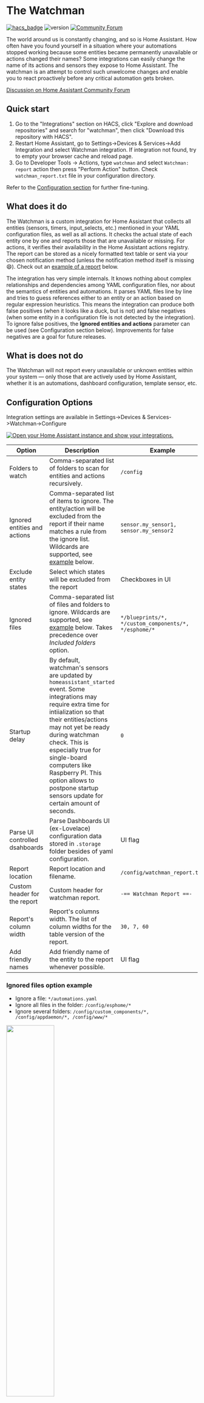 # The Watchman
[![hacs_badge](https://img.shields.io/badge/HACS-Default-orange.svg)](https://github.com/custom-components/hacs)
![version](https://img.shields.io/github/v/release/dummylabs/thewatchman)
[![Community Forum][forum-shield]][forum]


The world around us is constantly changing, and so is Home Assistant. How often have you found yourself in a situation where your automations stopped working because some entities became permanently unavailable or actions changed their names? Some integrations can easily change the name of its actions and sensors they expose to Home Assistant. The watchman is an attempt to control such unwelcome changes and enable you to react proactively before any critical automation gets broken.

[Discussion on Home Assistant Community Forum](https://community.home-assistant.io/t/watchman-keeps-track-of-missing-entities-and-services-in-your-config-files/390391)

## Quick start

1. Go to the "Integrations" section on HACS, click "Explore and download repositories" and search for "watchman", then click "Download this repository with HACS".
2. Restart Home Assistant, go to Settings->Devices & Services->Add Integration and select Watchman integration. If integration not found, try to empty your browser cache and reload page.
3. Go to Developer Tools -> Actions, type `watchman` and select `Watchman: report` action then press "Perform Action" button. Check `watchman_report.txt` file in your configuration directory.

Refer to the [Configuration section](https://github.com/dummylabs/thewatchman#configuration) for further fine-tuning.

## What does it do
The Watchman is a custom integration for Home Assistant that collects all entities (sensors, timers, input_selects, etc.) mentioned in your YAML configuration files, as well as all actions. It checks the actual state of each entity one by one and reports those that are unavailable or missing. For actions, it verifies their availability in the Home Assistant actions registry. The report can be stored as a nicely formatted text table or sent via your chosen notification method (unless the notification method itself is missing :smile:). Check out an [example of a report](https://github.com/dummylabs/thewatchman#example-of-a-watchman-report) below.

The integration has very simple internals. It knows nothing about complex relationships and dependencies among YAML configuration files, nor about the semantics of entities and automations. It parses YAML files line by line and tries to guess references either to an entity or an action based on regular expression heuristics. This means the integration can produce both false positives (when it looks like a duck, but is not) and false negatives (when some entity in a configuration file is not detected by the integration). To ignore false positives, the **Ignored entities and actions** parameter can be used (see Configuration section below). Improvements for false negatives are a goal for future releases.

## What is does not do
The Watchman will not report every unavailable or unknown entities within your system — only those that are actively used by Home Assistant, whether it is an automations, dashboard configuration, template sensor, etc.

## Configuration Options

Integration settings are available in Settings->Devices & Services->Watchman->Configure

[![Open your Home Assistant instance and show your integrations.](https://my.home-assistant.io/badges/integrations.svg)](https://my.home-assistant.io/redirect/integrations/)

Option | Description | Example
------------ | ------------- | -------------
Folders to watch | Comma-separated list of folders to scan for entities and actions recursively. | `/config`
Ignored entities and actions | Comma-separated list of items to ignore. The entity/action will be excluded from the report if their name matches a rule from the ignore list. Wildcards are supported, see [example](https://github.com/dummylabs/thewatchman?tab=readme-ov-file#ignored-entities-and-actions-formely-known-as-services-option-example) below. | `sensor.my_sensor1, sensor.my_sensor2`
Exclude entity states | Select which states will be excluded from the report | Checkboxes in UI
Ignored files | Comma-separated list of files and folders to ignore. Wildcards are supported, see [example](https://github.com/dummylabs/thewatchman#ignored-files-option-example) below. Takes precedence over *Included folders* option.| `*/blueprints/*, */custom_components/*, */esphome/*`
Startup delay | By default, watchman's sensors are updated by `homeassistant_started` event. Some integrations may require extra time for intiialization so that their entities/actions may not yet be ready during watchman check. This is especially true for single-board computers like Raspberry PI. This option allows to postpone startup sensors update for certain amount of seconds. | `0`
Parse UI controlled dsahboards | Parse Dashboards UI (ex-Lovelace) configuration data stored in `.storage` folder besides of yaml configuration. | UI flag
Report location | Report location and filename. | `/config/watchman_report.txt`
Custom header for the report | Custom header for watchman report. | `-== Watchman Report ==-`
Report's column width | Report's columns width. The list of column widths for the table version of the report. | `30, 7, 60`
Add friendly names | Add friendly name of the entity to the report whenever possible. | UI flag

### Ignored files option example
* Ignore a file: `*/automations.yaml`
* Ignore all files in the folder: `/config/esphome/*`
* Ignore several folders: `/config/custom_components/*, /config/appdaemon/*, /config/www/*`
<img src="https://raw.githubusercontent.com/dummylabs/thewatchman/main/images/ignored_files_ui.png" width=50%>

### Ignored entities and actions example
* Ignore an entity: `person.dummylabs`
* Ignore everything in sensor domain: `sensor.*`
* Ignore any entity/action which name ends with "_ble": `*.*_ble`

## Report Action Parameters
The text version of the report can be generated using `watchman.report` action from Developer Tools UI, an automation or a script. Default location is `/config/thewatchman_report.txt`, which can be changed in the UI configuration. A long report can be split into several messages (chunks) due to limitations imposed by some notification actions (e.g., telegram). Action behaviour can be altered with additional optional parameters:

> [!NOTE]
> Versions prior to 0.6.4 had report parameter named `service`, now it is renamed to `action`. Old parameter name still supported to preserve compatibilty with existing automations.

Parameter | Key | Description | Default
------------ | ------------- | -------------| -------------
Force configuration parsing |`parse_config`| Forces watchman to parse Home Assistant configuration files and rebuild entity and actions list. Usually this is not required as watchman will automatically parse files once Home Assistant restarts or tries to reload its configuration. | `False`
Send report as notification |`action`| Home assistant notification action to send report via, e.g. `persistent_notification.create`. See compatibility note below.| ``
Notification action data |`data`| A json object with additional notification action parameters. See [example](https://github.com/dummylabs/thewatchman#send-report-via-telegram-bot) below.  | `None`
Message chunk size |`chunk_size`| Maximum message size in bytes. Some notification actions, e.g., Telegram, refuse to deliver a message if its size is greater than some internal limit. If report text size exceeds `chunk_size`, the report will be sent in several subsequent notifications. `0` value will disable chunking. | `3500`


### A useless example sending report as persitent notification
```yaml
action: watchman.report
data:
  parse_config: true
  action: persistent_notification.create
  data:
    title: Watchman Report
  chunk_size: 3500
  create_file: true`
```

## Sensors

> [!NOTE]
> Versions prior to 0.6.4 had a sensor named `sensor.watchman_missing_services`. Latest versions provide sensor `sensor.watchman_missing_actions` if integration was installed from scratch (new user).
> Existing users who upgraded from previous versions will have old sensor name to preserve compatibilty with their scripts and dashboards. They can rename sensor themselves or just remove integration and install it again.

Besides of the report, integration provides a few sensors:
- sensor.watchman_missing_entities
- sensor.watchman_missing_actions
- sensor.watchman_last_updated


## Example of a watchman report
Please note that the ASCII table format is only used when report is saved to a file. For notification actions watchman uses plain text list due to presentation limitations.
```
-== WATCHMAN REPORT ==-

-== Missing 1 action(s) from 38 found in your config:
+--------------------------------+---------+------------------------------------------+
| Action                         | State   | Location                                 |
+--------------------------------+---------+------------------------------------------+
| xiaomi_miio.vacuum_goto        | missing | automations.yaml:599,605                 |
+--------------------------------+---------+------------------------------------------+

-== Missing 3 entity(ies) from 216 found in your config:
+--------------------------------+---------+------------------------------------------+
| Entity                         | State   | Location                                 |
+--------------------------------+---------+------------------------------------------+
| sensor.stats_pm25_10_median    | unavail | customize.yaml:14                        |
| sensor.xiaomi_miio_sensor      | unavail | automations.yaml:231,1348                |
| vacuum.roborock_s5max          | unavail | automations.yaml:589,603,610,1569        |
+--------------------------------+---------+------------------------------------------+

-== Report created on 03 Feb 2022 17:18:55
-== Parsed 200 files in 0.96s., ignored 66 files
-== Generated in: 0.01s. Validated in: 0.00s.
```
The legend at the bottom of the report shows time consumed by 3 coherent stages: parse configuration files, validate each entity/action state and generate text version of the report.

## Markdown card example
Watchman sensors `sensor.watchman_missing_entities` and `sensor.watchman_missing_actions` have additional set of attributes which makes it possible to create your own report using a lovelace card. Below is an example of missing entities report for the Lovelace markdown card.
> [!NOTE]
> For dark mode replace /icon.png to /dark_logo.png.

```yaml
type: markdown
content: >-
  <h2> <img src="https://brands.home-assistant.io/watchman/icon.png" alt="WM Logo" width="32" height="32"> Watchman report</h2>
  <h3>Missing Entities: {{ states.sensor.watchman_missing_entities.state }} </h3>
  {%- for item in state_attr("sensor.watchman_missing_entities", "entities") %}
  <hr> <table><tr> <td>
  <ha-icon icon='mdi:
  {%- if item.state=="missing"-%}cloud-alert'
  {%- elif item.state=="unavail" -%}cloud-off-outline' {%- else-%}cloud-question'
  {%- endif -%} ></ha-icon>
  {{ item.id }} [{{item.state}}] <a title="{{item.occurrences}}">
  {{item.occurrences.split('/')[-1].split(':')[0]}}</a>
  </td></tr></table>
  {%- endfor %}
card_mod:
  style:
    ha-markdown:
      $: |
        ha-markdown-element:first-of-type hr{
          border-color: #303030;
        }

```
Important considerations:
1. Make sure you are in code editor mode before pasting this code into the markdown card
2. `card_mod` section is optional and requires a [custom lovelace card](https://github.com/thomasloven/lovelace-card-mod) to be installed for extra styling
3. Put mouse pointer over a file name to see full path to a file and line numbers
4. To display line numbers in the report just remove `.split(':')[0]` from the card template

<img src="https://raw.githubusercontent.com/dummylabs/thewatchman/main/images/markdown_card_example.png" width=50%>

The code for the actions report looks very similar:

```yaml
type: markdown
content: >-
  <h2> <img src="https://brands.home-assistant.io/watchman/icon.png" alt="WM Logo" width="32" height="32"> Watchman report</h2>
  <h3> Missing actios: {{ states.sensor.watchman_missing_actions.state }} </h3>
  {%- for item in state_attr("sensor.watchman_missing_action", "entities") %}
  <hr><table><tr> <td>  <ha-icon icon='mdi:cloud-alert'></ha-icon> {{ item.id }}
  <a title="{{item.occurrences}}">{{item.occurrences.split('/')[-1].split(':')[0]}}</a>
  </td></tr></table>
  {%- endfor %}
card_mod:
  style:
    ha-markdown:
      $: |
        ha-markdown-element:first-of-type hr{
          border-color: #303030;
        }
```

[forum-shield]: https://img.shields.io/badge/community-forum-brightgreen.svg?style=popout
[forum]: https://community.home-assistant.io/t/watchman-keeps-track-of-missing-entities-and-services-in-your-config-files/390391

